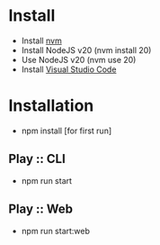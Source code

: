 # Install
* Install [nvm](https://github.com/coreybutler/nvm-windows)
* Install NodeJS v20 (nvm install 20)
* Use NodeJS v20 (nvm use 20)
* Install [Visual Studio Code](https://code.visualstudio.com/Download)

# Installation
* npm install [for first run]

## Play :: CLI
* npm run start

## Play :: Web
* npm run start:web